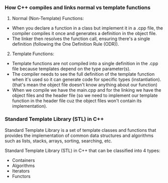 
### How C++ compiles and links normal vs template functions
1. Normal (Non-Template) Functions:
- When you declare a function in a class but implement it in a .cpp file, the compiler compiles it once and generates a definition in the object file.
- The linker then resolves the function call, ensuring there's a single definition (following the One Definition Rule (ODR)).

2. Template Functions:
- Template functions are not compiled into a single definition in the .cpp file because templates depend on the type parameter(s).
- The compiler needs to see the full definition of the template function when it's used so it can generate code for specific types (instantiation). (that's mean the object file doesn't know anything about our function)
- When we compile we have the main.cpp and for the linking we have the object files and the header file (so we need to implement our template function in the header file cuz the object files won't contain its implementation).


### Standard Template Library (STL) in C++
Standard Template Library is a set of template classes and functions that provides the implementation of common data structures and algorithms such as lists, stacks, arrays, sorting, searching, etc.

Standard Template Library (STL) in C++ that can be classified into 4 types:
- Containers
- Algorithms
- Iterators
- Functors